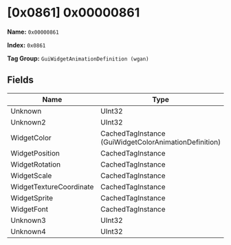 # [0x0861] 0x00000861

**Name:** ```0x00000861```

**Index:** ```0x0861```

**Tag Group:** ```GuiWidgetAnimationDefinition (wgan)```

## Fields

Name	| Type	| Value
---	|---	|---	|
Unknown	|UInt32	|0
Unknown2	|UInt32	|0
WidgetColor	|CachedTagInstance (GuiWidgetColorAnimationDefinition)	|[[0x0862] 0x00000862](../GuiWidgetColorAnimationDefinition/0862.md)
WidgetPosition	|CachedTagInstance	|null
WidgetRotation	|CachedTagInstance	|null
WidgetScale	|CachedTagInstance	|null
WidgetTextureCoordinate	|CachedTagInstance	|null
WidgetSprite	|CachedTagInstance	|null
WidgetFont	|CachedTagInstance	|null
Unknown3	|UInt32	|0
Unknown4	|UInt32	|0


